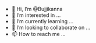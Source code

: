 - 👋 Hi, I’m @Bujjikanna
- 👀 I’m interested in ...
- 🌱 I’m currently learning ...
- 💞️ I’m looking to collaborate on ...
- 📫 How to reach me ...

<!---
Bujjikanna/Bujjikanna is a ✨ special ✨ repository because its `README.md` (this file) appears on your GitHub profile.
You can click the Preview link to take a look at your changes.
--->
